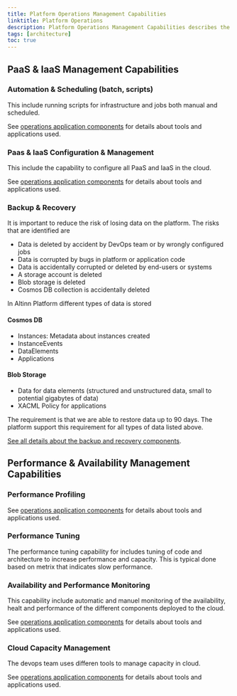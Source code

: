 ```yaml
---
title: Platform Operations Management Capabilities
linktitle: Platform Operations
description: Platform Operations Management Capabilities describes the capabilities needed to operate the platform. 
tags: [architecture]
toc: true
---
```


## PaaS & IaaS Management Capabilities

### Automation & Scheduling (batch, scripts)
This include running scripts for infrastructure and jobs both manual and scheduled.

See [operations application components](../../../components/application/nonsolutionspecific/operations/) for details about tools and applications used. 

### Paas & IaaS Configuration & Management
This include the capability to configure all PaaS and IaaS in the cloud. 

See [operations application components](../../../components/application/nonsolutionspecific/operations/) for details about tools and applications used. 

### Backup & Recovery
It is important to reduce the risk of losing data on the platform. The risks that are identified are

- Data is deleted by accident by DevOps team or by wrongly configured jobs
- Data is corrupted by bugs in platform or application code
- Data is accidentally corrupted or deleted by end-users or systems
- A storage account is deleted
- Blob storage is deleted
- Cosmos DB collection is accidentally deleted

In Altinn Platform different types of data is stored

#### Cosmos DB

- Instances: Metadata about instances created
- InstanceEvents
- DataElements
- Applications


#### Blob Storage
- Data for data elements (structured and unstructured data, small to potential gigabytes of data)
- XACML Policy for applications

The requirement is that we are able to restore data up to 90 days. 
The platform support this requirement for all types of data listed above. 

[See all details about the backup and recovery components](../../../components/application/nonsolutionspecific/operations/backupandrecovery/).


## Performance & Availability Management Capabilities

### Performance Profiling
See [operations application components](../../../components/application/nonsolutionspecific/operations/) for details about tools and applications used. 

### Performance Tuning
The performance tuning capability for includes tuning of code and architecture to increase performance and capacity.
This is typical done based on metrix that indicates slow performance.

### Availability and Performance Monitoring
This capability include automatic and manuel monitoring of the availability, healt and performance of the different components deployed to the cloud. 

See [operations application components](../../../components/application/nonsolutionspecific/operations/) for details about tools and applications used. 

### Cloud Capacity Management
The devops team uses differen tools to manage capacity in cloud.

See [operations application components](../../../components/application/nonsolutionspecific/operations/) for details about tools and applications used.

